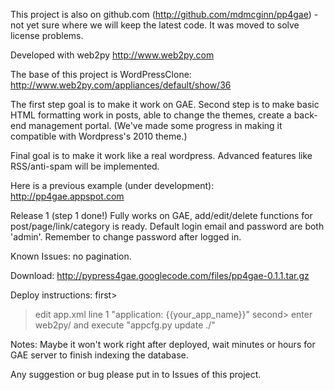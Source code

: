 This project is also on github.com (http://github.com/mdmcginn/pp4gae) - not yet sure where we will keep the latest code. It was moved to solve license problems.

Developed with web2py
http://www.web2py.com

The base of this project is WordPressClone: http://www.web2py.com/appliances/default/show/36

The first step goal is to make it work on GAE.
Second step is to make basic HTML formatting work in posts, able to change the themes, create a back-end management portal. (We've made some progress in making it compatible with Wordpress's 2010 theme.)

Final goal is to make it work like a real wordpress. Advanced features like RSS/anti-spam will be implemented.

Here is a previous example (under development):
http://pp4gae.appspot.com


Release 1 (step 1 done!)
Fully works on GAE, add/edit/delete functions for post/page/link/category is ready.
Default login email and password are both 'admin'.
Remember to change password after logged in.

Known Issues: no pagination.


Download: http://pypress4gae.googlecode.com/files/pp4gae-0.1.1.tar.gz

Deploy instructions:
first>
> edit app.xml line 1 "application: {{your\_app\_name}}"
second>
> enter web2py/ and execute "appcfg.py update ./"

Notes: Maybe it won't work right after deployed, wait minutes or hours for GAE server to finish indexing the database.


Any suggestion or bug please put in to Issues of this project.